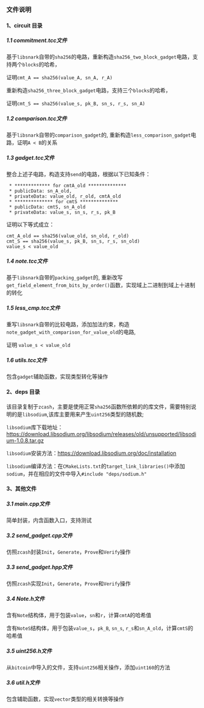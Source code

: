 ### 文件说明

#### 1、circuit 目录

##### 1.1 commitment.tcc文件
基于`libsnark`自带的`sha256`的电路，重新构造`sha256_two_block_gadget`电路，支持两个`blocks`的哈希，

证明`cmt_A == sha256(value_A, sn_A, r_A)`

重新构造`sha256_three_block_gadget`电路，支持三个`blocks`的哈希，

证明`cmt_S == sha256(value_s, pk_B, sn_s, r_s, sn_A)`

##### 1.2 comparison.tcc文件
基于`libsnark`自带的`comparison_gadget`的, 重新构造`less_comparison_gadget`电路，证明`A < B`的关系

##### 1.3 gadget.tcc文件
整合上述子电路，构造支持`send`的电路，根据以下已知条件：
```
 * ************* for cmtA_old **************
 * publicData: sn_A_old,  
 * privateData: value_old, r_old, cmtA_old
 * ************** for cmtS **************
 * publicData: cmtS, sn_A_old  
 * privateData: value_s, sn_s, r_s, pk_B
 ```
 证明以下等式成立：
```
cmt_A_old == sha256(value_old, sn_old, r_old)
cmt_S == sha256(value_s, pk_B, sn_s, r_s, sn_old)
value_s < value_old
```

##### 1.4 note.tcc文件
基于`libsnark`自带的`packing_gadget`的, 重新改写`get_field_element_from_bits_by_order()`函数，实现域上二进制到域上十进制的转化

##### 1.5 less_cmp.tcc文件
重写`libsnark`自带的比较电路，添加加法约束，构造`note_gadget_with_comparison_for_value_old`的电路, 

证明 `value_s < value_old`

##### 1.6 utils.tcc文件
包含`gadget`辅助函数，实现类型转化等操作

#### 2、deps 目录
该目录复制于`zcash`，主要是使用正常`sha256`函数所依赖的的库文件，需要特别说明的是`libsodium`,该库主要用来产生`uint256`类型的随机数;

`libsodium`库下载地址：https://download.libsodium.org/libsodium/releases/old/unsupported/libsodium-1.0.8.tar.gz

`libsodium`安装方法：https://download.libsodium.org/doc/installation

`libsodium`编译方法：在`CMakeLists.txt`的`target_link_libraries()`中添加`sodium`，并在相应的文件中导入`#include "deps/sodium.h"`

#### 3、其他文件

##### 3.1 main.cpp文件
简单封装，内含函数入口，支持测试

##### 3.2 send_gadget.cpp文件
仿照`zcash`封装`Init`，`Generate`，`Prove`和`Verify`操作

##### 3.3 send_gadget.hpp文件
仿照`zcash`实现`Init`，`Generate`，`Prove`和`Verify`操作

##### 3.4 Note.h文件
含有`Note`结构体，用于包装`value`，`sn`和`r`，计算`cmtA`的哈希值

含有`NoteS`结构体，用于包装`value_s`，`pk_B`, `sn_s`, `r_s`和`sn_A_old`，计算`cmtS`的哈希值


##### 3.5 uint256.h文件
从`bitcoin`中导入的文件，支持`uint256`相关操作，添加`uint160`的方法

##### 3.6 util.h文件
包含辅助函数，实现`vector`类型的相关转换等操作